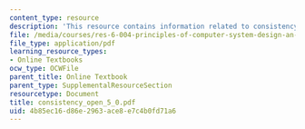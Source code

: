 ```yaml
---
content_type: resource
description: 'This resource contains information related to consistency. '
file: /media/courses/res-6-004-principles-of-computer-system-design-an-introduction-spring-2009/4b85ec16d86e2963ace8e7c4b0fd71a6_consistency_open_5_0.pdf
file_type: application/pdf
learning_resource_types:
- Online Textbooks
ocw_type: OCWFile
parent_title: Online Textbook
parent_type: SupplementalResourceSection
resourcetype: Document
title: consistency_open_5_0.pdf
uid: 4b85ec16-d86e-2963-ace8-e7c4b0fd71a6
---
```

